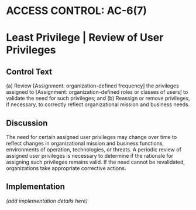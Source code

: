 # ACCESS CONTROL: AC-6(7)
# Least Privilege | Review of User Privileges

## Control Text


(a) Review [Assignment: organization-defined frequency] the privileges assigned to [Assignment: organization-defined roles or classes of users] to validate the need for such privileges; and
(b) Reassign or remove privileges, if necessary, to correctly reflect organizational mission and business needs.

## Discussion

The need for certain assigned user privileges may change over time to reflect changes in organizational mission and business functions, environments of operation, technologies, or threats. A periodic review of assigned user privileges is necessary to determine if the rationale for assigning such privileges remains valid. If the need cannot be revalidated, organizations take appropriate corrective actions.

## Implementation

_(add implementation details here)_